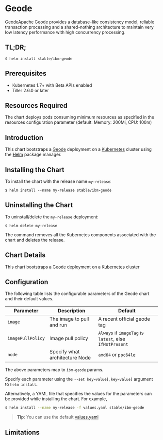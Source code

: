 # Geode

[Geode](http://geode.apache.org/)Apache Geode provides a database-like consistency model, reliable transaction processing and a shared-nothing architecture to maintain very low latency performance with high concurrency processing.

## TL;DR;

```console
$ helm install stable/ibm-geode
```

## Prerequisites

- Kubernetes 1.7+ with Beta APIs enabled
- Tiller 2.6.0 or later

## Resources Required
The chart deploys pods consuming minimum resources as specified in the resources configuration parameter (default: Memory: 200Mi, CPU: 100m)

## Introduction

This chart bootstraps a [Geode](https://hub.docker.com/r/ppc64le/geode ) deployment on a [Kubernetes](http://kubernetes.io) cluster using the [Helm](https://helm.sh) package manager.


## Installing the Chart

To install the chart with the release name `my-release`:

```console
$ helm install --name my-release stable/ibm-geode
```

## Uninstalling the Chart

To uninstall/delete the `my-release` deployment:

```console
$ helm delete my-release
```

The command removes all the Kubernetes components associated with the chart and deletes the release.

## Chart Details
This chart bootstraps a [Geode](https://hub.docker.com/r/ppc64le/geode ) deployment on a [Kubernetes](http://kubernetes.io) cluster


## Configuration

The following table lists the configurable parameters of the Geode chart and their default values.

|      Parameter            |          Description            |                         Default                         |
|---------------------------|---------------------------------|---------------------------------------------------------|
| `image`                   | The image to pull and run       | A recent official geode tag                             |
| `imagePullPolicy`         | Image pull policy               | `Always` if `imageTag` is `latest`, else `IfNotPresent` |
| `node`                    | Specify what architecture Node  | `amd64` or `ppc64le`                                    |


The above parameters map to `ibm-geode` params.

Specify each parameter using the `--set key=value[,key=value]` argument to `helm install`. 

Alternatively, a YAML file that specifies the values for the parameters can be provided while installing the chart. For example,

```bash
$ helm install --name my-release -f values.yaml stable/ibm-geode
```

> **Tip**: You can use the default [values.yaml](values.yaml)

## Limitations
